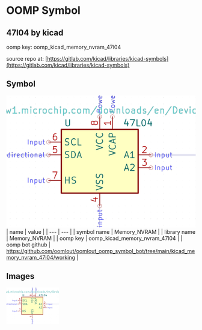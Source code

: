 # OOMP Symbol  
## 47l04  by kicad  
  
oomp key: oomp_kicad_memory_nvram_47l04  
  
source repo at: [https://gitlab.com/kicad/libraries/kicad-symbols](https://gitlab.com/kicad/libraries/kicad-symbols)  
## Symbol  
  
[![working.png](working_600.png)](working.png)  
| name | value | 
| --- | --- | 
| symbol name | Memory_NVRAM | 
| library name | Memory_NVRAM | 
| oomp key | oomp_kicad_memory_nvram_47l04 | 
| oomp bot github | https://github.com/oomlout/oomlout_oomp_symbol_bot/tree/main/kicad_memory_nvram_47l04/working | 
## Images  
  
[![working.png](working_140.png)](working.png)  
